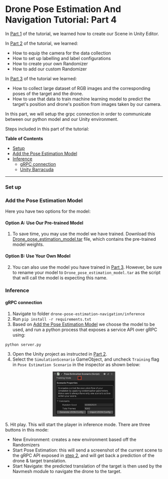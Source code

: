 # Drone Pose Estimation And Navigation Tutorial: Part 4

In [Part 1](1_create_unity_project_with_unity_packages.md) of the tutorial, we learned how to create our Scene in Unity Editor.

In [Part 2](2_set_up_the_scene_for_data_collection.md) of the tutorial, we learned:
* How to equip the camera for the data collection
* How to set up labelling and label configurations
* How to create your own Randomizer 
* How to add our custom Randomizer 

In [Part 3](3_data_collection_and_model_training.md) of the tutorial we learned:
* How to collect large dataset of RGB images and the corresponding poses of the target and the drone. 
* How to use that data to train machine learning model to predict the target's position and drone's position from images taken by our camera.

In this part, we will setup the grpc connection in order to communicate between our python model and our Unity environment.

Steps included in this part of the tutorial:

**Table of Contents**
  - [Setup](#setup)
  - [Add the Pose Estimation Model](#step-2)
  - [Inference](#inference)
    - [gRPC connection](#step-3.1)
    - [Unity Barracuda](#step-3.2)

---

### <a name="setup">Set up</a>

### <a name="step-2">Add the Pose Estimation Model</a>

Here you have two options for the model:

#### Option A: Use Our Pre-trained Model

1. To save time, you may use the model we have trained. Download this [Drone_pose_estimation_model.tar](https://github.com/Unity-Technologies/drone-pose-estimation-navigation/releases/download/v0.6.0/Drone_pose_estimation_model.tar) file, which contains the pre-trained model weights.

#### Option B: Use Your Own Model

2. You can also use the model you have trained in [Part 3](3_data_collection_and_model_training.md). However, be sure to rename your model to `Drone_pose_estimation_model.tar` as the script that will call the model is expecting this name.


### <a name="inference">Inference</a>

#### <a name="step-3.1">gRPC connection</a>

1. Navigate to folder `drone-pose-estimation-navigation/inference`
2. Run `pip install -r requirements.txt`
3. Based on [Add the Pose Estimation Model](#step-2) we choose the model to be used, and run a python process that exposes a service API over gRPC using:
```shell
python server.py
```
3. Open the Unity project as instructed in  [Part 2](./2_set_up_the_scene_for_data_collection.md).
4. Select the `SimulationScenario` GameObject, and uncheck `Training` flag in `Pose Estimation Scenario` in the inspector as shown below:

<p align="center">
    <img src="Images/toggle_training.png" width=200/>
</p>
5. Hit play. This will start the player in inference mode. There are
three buttons in this mode:


* New Environment: creates a new environment based off the Randomizers
* Start Pose Estimation: this will send a screenshot of the current scene to the gRPC API exposed in [step 2](#step-2), and 
will get back a prediction of the drone & target translation.
* Start Navigate: the predicted translation of the target is then used by the Navmesh module to navigate the drone to the target.
